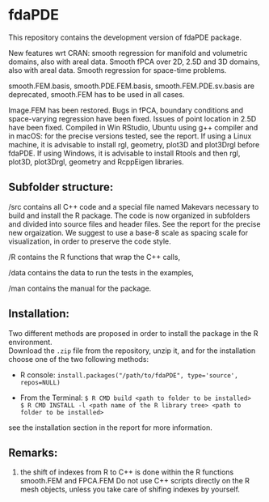 # fdaPDE


This repository contains the development version of fdaPDE package. 

New features wrt CRAN: smooth regression for manifold and volumetric domains, also with areal data. Smooth fPCA over 2D, 2.5D and 3D domains, also with areal data. Smooth regression for space-time problems.

smooth.FEM.basis, smooth.PDE.FEM.basis, smooth.FEM.PDE.sv.basis are deprecated, smooth.FEM has to be used in all cases.

Image.FEM has been restored. Bugs in fPCA, boundary conditions and space-varying regression have been fixed. Issues of point location in 2.5D have been fixed.
Compiled in Win RStudio, Ubuntu using g++ compiler and in macOS: for the precise versions tested, see the report. If using a Linux machine, it is advisable to install rgl, geometry, plot3D and plot3Drgl before fdaPDE. If using Windows, it is advisable to install Rtools and then rgl, plot3D, plot3Drgl, geometry and RcppEigen libraries. 

## Subfolder structure:
/src contains all C++ code and a special file named Makevars necessary to build and install the R package. The code is now organized in subfolders and divided into source files and header files. See the report for the precise new orgaization. We suggest to use a base-8 scale as spacing scale for visualization, in order to preserve the code style.

/R contains the R functions that wrap the C++ calls,

/data contains the data to run the tests in the examples,

/man contains the manual for the package.

## Installation:
Two different methods are proposed in order to install the package in the R environment.  
Download the `.zip` file from the repository, unzip it, and for the installation choose one of the two following methods:  

- R console:
        ```install.packages("/path/to/fdaPDE", type='source', repos=NULL)```

- From the Terminal: 
        ```$ R CMD build <path to folder to be installed>```     
        ```$ R CMD INSTALL -l <path name of the R library tree> <path to folder to be installed>```

see the installation section in the report for more information.

## Remarks:
1) the shift of indexes from R to C++ is done within the R functions smooth.FEM and FPCA.FEM Do not use C++ scripts directly on the R mesh objects, unless you take care of shifing indexes by yourself.
